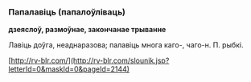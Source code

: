 ### Папалавіць (папалоўліваць)
**дзеяслоў, размоўнае, закончанае трыванне**

Лавіць доўга, неаднаразова; палавіць многа каго-, чаго-н. П. рыбкі.

<a rel="author">[http://rv-blr.com/](http://rv-blr.com/slounik.jsp?letterId=0&maskId=0&pageId=2144)</a>
